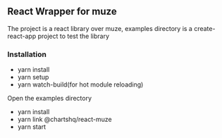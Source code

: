 ## React Wrapper for muze

The project is a react library over muze, examples directory is a create-react-app project to test the library

### Installation

- yarn install
- yarn setup
- yarn watch-build(for hot module reloading)

Open the examples directory

- yarn install
- yarn link @chartshq/react-muze
- yarn start

